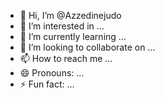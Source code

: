 - 👋 Hi, I’m @Azzedinejudo
- 👀 I’m interested in ...
- 🌱 I’m currently learning ...
- 💞️ I’m looking to collaborate on ...
- 📫 How to reach me ...
- 😄 Pronouns: ...
- ⚡ Fun fact: ...

<!---
Azzedinejudo/Azzedinejudo is a ✨ special ✨ repository because its `README.md` (this file) appears on your GitHub profile.
You can click the Preview link to take a look at your changes.
--->
